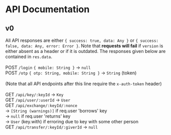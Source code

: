 # API Documentation


## v0

All API responses are either `{ success: true, data: Any }` or `{ success: false, data: Any, error: Error }`. Note that **requests will fail** if `version` is either absent as a header or if it is outdated. The responses given below are contained in `res.data`.<br/>
<br/>
POST `/login` `{ mobile: String }` -> `null`<br/>
POST `/otp` `{ otp: String, mobile: String }` -> `String` (token)<br/>
<br/>
(Note that all API endpoints after this line require the `x-auth-token` header)<br/>
<br/>
GET `/api/key/:keyId` -> `Key`<br/>
GET `/api/user/:userId` -> `User`<br/>
GET `/api/exchange/:keyId/:nonce`<br/>
	-> `[String (warnings)]` if req.user 'borrows' key<br/>
	-> `null` if req.user 'returns' key<br/>
	-> `User` (key.with) if erroring due to key with some other person<br/>
GET `/api/transfer/:keyId/:giverId` -> `null`
